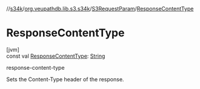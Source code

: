 //[s34k](../../../index.md)/[org.veupathdb.lib.s3.s34k](../index.md)/[S3RequestParam](index.md)/[ResponseContentType](-response-content-type.md)

# ResponseContentType

[jvm]\
const val [ResponseContentType](-response-content-type.md): [String](https://kotlinlang.org/api/latest/jvm/stdlib/kotlin/-string/index.html)

response-content-type

Sets the Content-Type header of the response.
